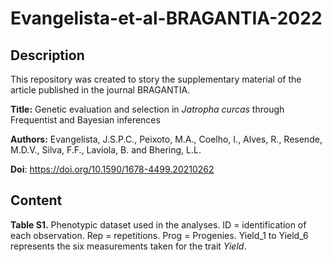 # Evangelista-et-al-BRAGANTIA-2022

## Description

This repository was created to story the supplementary material of the article published in the journal BRAGANTIA.

**Title:** Genetic evaluation and selection in *Jatropha curcas* through Frequentist and Bayesian inferences

**Authors:** Evangelista, J.S.P.C., Peixoto, M.A., Coelho, I., Alves, R., Resende, M.D.V., Silva, F.F., Laviola, B. and Bhering, L.L.

**Doi**: https://doi.org/10.1590/1678-4499.20210262 

## Content

**Table S1.** Phenotypic dataset used in the analyses. ID = identification of each observation. Rep = repetitions. Prog = Progenies. Yield_1 to Yield_6 represents the six measurements taken for the trait *Yield*.
